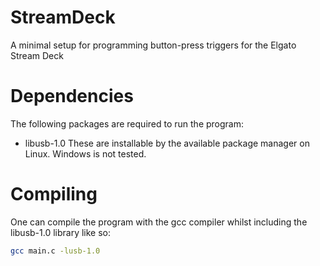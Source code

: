 # StreamDeck
A minimal setup for programming button-press triggers for the Elgato Stream Deck

# Dependencies
The following packages are required to run the program:
* libusb-1.0
These are installable by the available package manager on Linux. Windows is not tested.

# Compiling
One can compile the program with the gcc compiler whilst including the libusb-1.0 library like so:

```bash
gcc main.c -lusb-1.0
```
